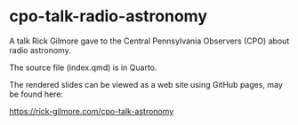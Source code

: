 # cpo-talk-radio-astronomy
A talk Rick Gilmore gave to the Central Pennsylvania Observers (CPO) about radio astronomy.

The source file (index.qmd) is in Quarto.

The rendered slides can be viewed as a web site using GitHub pages, may be found here:

<https://rick-gilmore.com/cpo-talk-astronomy>
